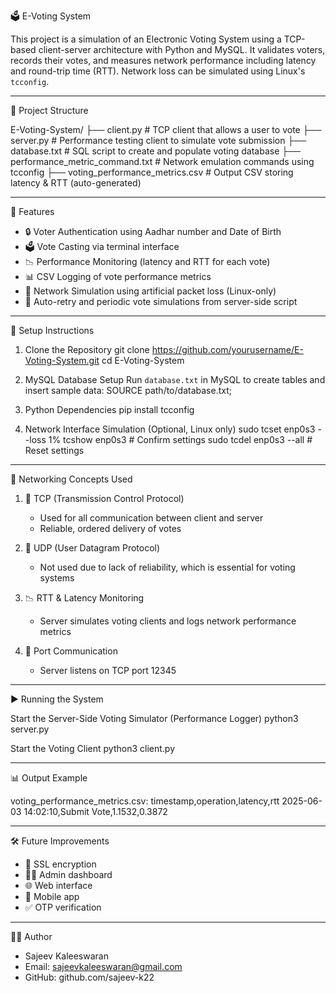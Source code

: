 
🗳️ E-Voting System

This project is a simulation of an Electronic Voting System using a TCP-based client-server architecture with Python and MySQL. It validates voters, records their votes, and measures network performance including latency and round-trip time (RTT). Network loss can be simulated using Linux's `tcconfig`.

----------------------------------------
📁 Project Structure

E-Voting-System/
├── client.py                     # TCP client that allows a user to vote
├── server.py                     # Performance testing client to simulate vote submission
├── database.txt                  # SQL script to create and populate voting database
├── performance_metric_command.txt  # Network emulation commands using tcconfig
├── voting_performance_metrics.csv # Output CSV storing latency & RTT (auto-generated)

----------------------------------------
🚀 Features

- 🔒 Voter Authentication using Aadhar number and Date of Birth
- 🗳️ Vote Casting via terminal interface
- 📉 Performance Monitoring (latency and RTT for each vote)
- 📊 CSV Logging of vote performance metrics
- 🧪 Network Simulation using artificial packet loss (Linux-only)
- 🔁 Auto-retry and periodic vote simulations from server-side script

----------------------------------------
🧰 Setup Instructions

1. Clone the Repository
    git clone https://github.com/yourusername/E-Voting-System.git
    cd E-Voting-System

2. MySQL Database Setup
    Run `database.txt` in MySQL to create tables and insert sample data:
    SOURCE path/to/database.txt;

3. Python Dependencies
    pip install tcconfig

4. Network Interface Simulation (Optional, Linux only)
    sudo tcset enp0s3 --loss 1%
    tcshow enp0s3  # Confirm settings
    sudo tcdel enp0s3 --all  # Reset settings

----------------------------------------
🧠 Networking Concepts Used

1. 🔗 TCP (Transmission Control Protocol)
    - Used for all communication between client and server
    - Reliable, ordered delivery of votes

2. 📶 UDP (User Datagram Protocol)
    - Not used due to lack of reliability, which is essential for voting systems

3. 📉 RTT & Latency Monitoring
    - Server simulates voting clients and logs network performance metrics

4. 🛜 Port Communication
    - Server listens on TCP port 12345

----------------------------------------
▶️ Running the System

Start the Server-Side Voting Simulator (Performance Logger)
    python3 server.py

Start the Voting Client
    python3 client.py

----------------------------------------
📊 Output Example

voting_performance_metrics.csv:
    timestamp,operation,latency,rtt
    2025-06-03 14:02:10,Submit Vote,1.1532,0.3872

----------------------------------------
🛠️ Future Improvements

- 🔐 SSL encryption
- 👨‍💼 Admin dashboard
- 🌐 Web interface
- 📱 Mobile app
- ✅ OTP verification

----------------------------------------
👨‍💻 Author

- Sajeev Kaleeswaran
- Email: sajeevkaleeswaran@gmail.com
- GitHub: github.com/sajeev-k22


